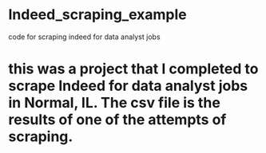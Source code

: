 # Indeed_scraping_example
code for scraping indeed for data analyst jobs 
# this was a project that I completed to scrape Indeed for data analyst jobs in Normal, IL. The csv file is the results of one of the attempts of scraping. 
